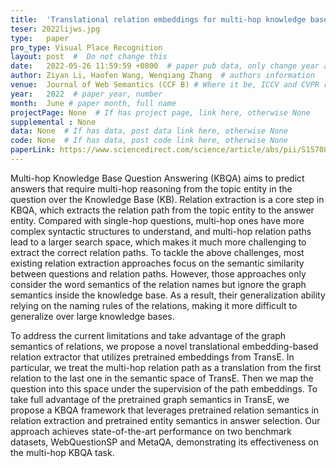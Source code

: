 ```yaml
---
title:  'Translational relation embeddings for multi-hop knowledge base question answering'  #  Paper title, covered by ''
teser: 2022lijws.jpg
type:   paper
pro_type: Visual Place Recognition
layout: post  #  Do not change this
date:   2022-05-26 11:59:59 +0800  # paper pub data, only change year and month according to this format
author: Ziyan Li, Haofen Wang, Wenqiang Zhang  # authors information
venue:  Journal of Web Semantics (CCF B) # Where it be, ICCV and CVPR remove IEEE Conference on,
year:   2022  # paper year, number
month:  June # paper month, full name
projectPage: None  # If has project page, link here, otherwise None
supplemental : None
data: None  # If has data, post data link here, otherwise None
code: None  # If has data, post code link here, otherwise None
paperLink: https://www.sciencedirect.com/science/article/abs/pii/S1570826822000154 # post paper pdf link here
---
```


Multi-hop Knowledge Base Question Answering (KBQA) aims to predict answers that require multi-hop reasoning from the topic entity in the question over the Knowledge Base (KB). Relation extraction is a core step in KBQA, which extracts the relation path from the topic entity to the answer entity. Compared with single-hop questions, multi-hop ones have more complex syntactic structures to understand, and multi-hop relation paths lead to a larger search space, which makes it much more challenging to extract the correct relation paths. To tackle the above challenges, most existing relation extraction approaches focus on the semantic similarity between questions and relation paths. However, those approaches only consider the word semantics of the relation names but ignore the graph semantics inside the knowledge base. As a result, their generalization ability relying on the naming rules of the relations, making it more difficult to generalize over large knowledge bases.

To address the current limitations and take advantage of the graph semantics of relations, we propose a novel translational embedding-based relation extractor that utilizes pretrained embeddings from TransE. In particular, we treat the multi-hop relation path as a translation from the first relation to the last one in the semantic space of TransE. Then we map the question into this space under the supervision of the path embeddings. To take full advantage of the pretrained graph semantics in TransE, we propose a KBQA framework that leverages pretrained relation semantics in relation extraction and pretrained entity semantics in answer selection. Our approach achieves state-of-the-art performance on two benchmark datasets, WebQuestionSP and MetaQA, demonstrating its effectiveness on the multi-hop KBQA task.